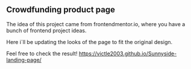 ## Crowdfunding product page

The idea of this project came from frontendmentor.io, where you have a bunch of frontend project ideas. 

Here i´ll be updating the looks of the page to fit the original design.

Feel free to check the result! https://victle2003.github.io/Sunnyside-landing-page/